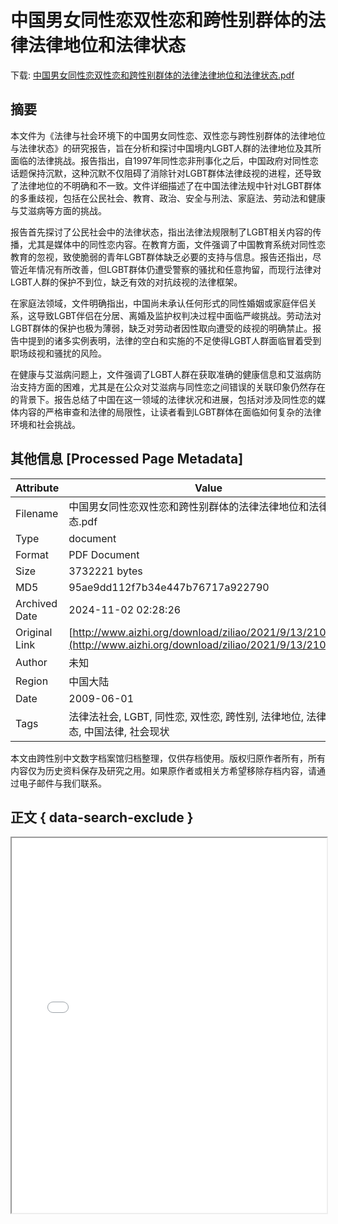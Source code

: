 # 中国男女同性恋双性恋和跨性别群体的法律法律地位和法律状态

<!-- tcd_download_link -->
下载: <a href="../中国男女同性恋双性恋和跨性别群体的法律法律地位和法律状态.pdf" download>中国男女同性恋双性恋和跨性别群体的法律法律地位和法律状态.pdf</a>
<!-- tcd_download_link_end -->

## 摘要

<!-- tcd_abstract -->
本文件为《法律与社会环境下的中国男女同性恋、双性恋与跨性别群体的法律地位与法律状态》的研究报告，旨在分析和探讨中国境内LGBT人群的法律地位及其所面临的法律挑战。报告指出，自1997年同性恋非刑事化之后，中国政府对同性恋话题保持沉默，这种沉默不仅阻碍了消除针对LGBT群体法律歧视的进程，还导致了法律地位的不明确和不一致。文件详细描述了在中国法律法规中针对LGBT群体的多重歧视，包括在公民社会、教育、政治、安全与刑法、家庭法、劳动法和健康与艾滋病等方面的挑战。

报告首先探讨了公民社会中的法律状态，指出法律法规限制了LGBT相关内容的传播，尤其是媒体中的同性恋内容。在教育方面，文件强调了中国教育系统对同性恋教育的忽视，致使脆弱的青年LGBT群体缺乏必要的支持与信息。报告还指出，尽管近年情况有所改善，但LGBT群体仍遭受警察的骚扰和任意拘留，而现行法律对LGBT人群的保护不到位，缺乏有效的对抗歧视的法律框架。

在家庭法领域，文件明确指出，中国尚未承认任何形式的同性婚姻或家庭伴侣关系，这导致LGBT伴侣在分居、离婚及监护权判决过程中面临严峻挑战。劳动法对LGBT群体的保护也极为薄弱，缺乏对劳动者因性取向遭受的歧视的明确禁止。报告中提到的诸多实例表明，法律的空白和实施的不足使得LGBT人群面临冒着受到职场歧视和骚扰的风险。

在健康与艾滋病问题上，文件强调了LGBT人群在获取准确的健康信息和艾滋病防治支持方面的困难，尤其是在公众对艾滋病与同性恋之间错误的关联印象仍然存在的背景下。报告总结了中国在这一领域的法律状况和进展，包括对涉及同性恋的媒体内容的严格审查和法律的局限性，让读者看到LGBT群体在面临如何复杂的法律环境和社会挑战。

<!-- tcd_abstract_end -->

## 其他信息 [Processed Page Metadata]

| Attribute       | Value                                  |
|-----------------|----------------------------------------|
| Filename        | 中国男女同性恋双性恋和跨性别群体的法律法律地位和法律状态.pdf                             |
| Type            | document                                 |
| Format          | PDF Document                               |
| Size            | 3732221 bytes                           |
| MD5             | 95ae9dd112f7b34e447b76717a922790                                  |
| Archived Date   | 2024-11-02 02:28:26                             |
| Original Link   | [http://www.aizhi.org/download/ziliao/2021/9/13/210.pdf](http://www.aizhi.org/download/ziliao/2021/9/13/210.pdf)                         |
| Author          | 未知                               |
| Region          | 中国大陆                               |
| Date            | 2009-06-01                                 |
| Tags            | 法律法社会, LGBT, 同性恋, 双性恋, 跨性别, 法律地位, 法律状态, 中国法律, 社会现状                                 |

本文由跨性别中文数字档案馆归档整理，仅供存档使用。版权归原作者所有，所有内容仅为历史资料保存及研究之用。如果原作者或相关方希望移除存档内容，请通过电子邮件与我们联系。

## 正文 { data-search-exclude }

<!-- tcd_main_text -->
<iframe src="../中国男女同性恋双性恋和跨性别群体的法律法律地位和法律状态.pdf" width="100%" height="600px">
    <p>无法显示PDF，请下载查看。</p>
</iframe>
<!-- tcd_main_text_end -->

